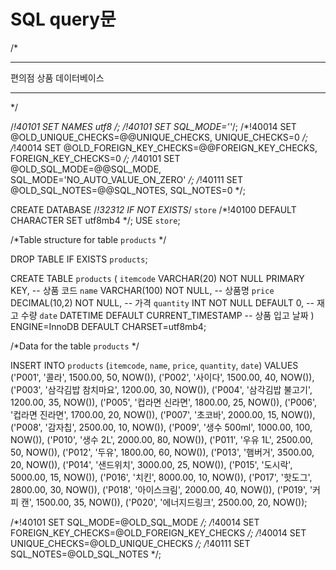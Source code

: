 # SQL query문

/*
*********************************************************************
편의점 상품 데이터베이스
*********************************************************************
*/

/*!40101 SET NAMES utf8 */;
/*!40101 SET SQL_MODE=''*/;
/*!40014 SET @OLD_UNIQUE_CHECKS=@@UNIQUE_CHECKS, UNIQUE_CHECKS=0 */;
/*!40014 SET @OLD_FOREIGN_KEY_CHECKS=@@FOREIGN_KEY_CHECKS, FOREIGN_KEY_CHECKS=0 */;
/*!40101 SET @OLD_SQL_MODE=@@SQL_MODE, SQL_MODE='NO_AUTO_VALUE_ON_ZERO' */;
/*!40111 SET @OLD_SQL_NOTES=@@SQL_NOTES, SQL_NOTES=0 */;

CREATE DATABASE /*!32312 IF NOT EXISTS*/ `store` /*!40100 DEFAULT CHARACTER SET utf8mb4 */;
USE `store`;

/*Table structure for table `products` */

DROP TABLE IF EXISTS `products`;

CREATE TABLE `products` (
  `itemcode` VARCHAR(20) NOT NULL PRIMARY KEY,  -- 상품 코드
  `name` VARCHAR(100) NOT NULL,  -- 상품명
  `price` DECIMAL(10,2) NOT NULL,  -- 가격
  `quantity` INT NOT NULL DEFAULT 0,  -- 재고 수량
  `date` DATETIME DEFAULT CURRENT_TIMESTAMP  -- 상품 입고 날짜
) ENGINE=InnoDB DEFAULT CHARSET=utf8mb4;

/*Data for the table `products` */

INSERT INTO `products` (`itemcode`, `name`, `price`, `quantity`, `date`) VALUES
('P001', '콜라', 1500.00, 50, NOW()),
('P002', '사이다', 1500.00, 40, NOW()),
('P003', '삼각김밥 참치마요', 1200.00, 30, NOW()),
('P004', '삼각김밥 불고기', 1200.00, 35, NOW()),
('P005', '컵라면 신라면', 1800.00, 25, NOW()),
('P006', '컵라면 진라면', 1700.00, 20, NOW()),
('P007', '초코바', 2000.00, 15, NOW()),
('P008', '감자칩', 2500.00, 10, NOW()),
('P009', '생수 500ml', 1000.00, 100, NOW()),
('P010', '생수 2L', 2000.00, 80, NOW()),
('P011', '우유 1L', 2500.00, 50, NOW()),
('P012', '두유', 1800.00, 60, NOW()),
('P013', '햄버거', 3500.00, 20, NOW()),
('P014', '샌드위치', 3000.00, 25, NOW()),
('P015', '도시락', 5000.00, 15, NOW()),
('P016', '치킨', 8000.00, 10, NOW()),
('P017', '핫도그', 2800.00, 30, NOW()),
('P018', '아이스크림', 2000.00, 40, NOW()),
('P019', '커피 캔', 1500.00, 35, NOW()),
('P020', '에너지드링크', 2500.00, 20, NOW());

/*!40101 SET SQL_MODE=@OLD_SQL_MODE */;
/*!40014 SET FOREIGN_KEY_CHECKS=@OLD_FOREIGN_KEY_CHECKS */;
/*!40014 SET UNIQUE_CHECKS=@OLD_UNIQUE_CHECKS */;
/*!40111 SET SQL_NOTES=@OLD_SQL_NOTES */;
